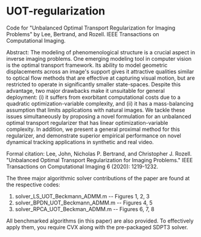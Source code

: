 # UOT-regularization
Code for "Unbalanced Optimal Transport Regularization for Imaging Problems" by Lee, Bertrand, and Rozell. IEEE Transactions on Computational Imaging.

Abstract:
The modeling of phenomenological structure is a crucial aspect in inverse imaging problems. One emerging modeling tool in computer vision is the optimal transport framework. Its ability to model geometric displacements across an image's support gives it attractive qualities similar to optical flow methods that are effective at capturing visual motion, but are restricted to operate in significantly smaller state-spaces. Despite this advantage, two major drawbacks make it unsuitable for general deployment: (i) it suffers from exorbitant computational costs due to a quadratic optimization-variable complexity, and (ii) it has a mass-balancing assumption that limits applications with natural images. We tackle these issues simultaneously by proposing a novel formulation for an unbalanced optimal transport regularizer that has linear optimization-variable complexity. In addition, we present a general proximal method for this regularizer, and demonstrate superior empirical performance on novel dynamical tracking applications in synthetic and real video.

Formal citation:
Lee, John, Nicholas P. Bertrand, and Christopher J. Rozell. "Unbalanced Optimal Transport Regularization for Imaging Problems." IEEE Transactions on Computational Imaging 6 (2020): 1219-1232.

The three major algorithmic solver contributions of the paper are found at the respective codes:
1) solver_LS_UOT_Beckmann_ADMM.m   -- Figures 1, 2, 3 
2) solver_BPDN_UOT_Beckmann_ADMM.m -- Figures 4, 5
3) solver_RPCA_UOT_Beckman_ADMM.m  -- Figures 6, 7, 8

All benchmarked algorithms (in this paper) are also provided. To effectively apply them, you require CVX along with the pre-packaged SDPT3 solver.
